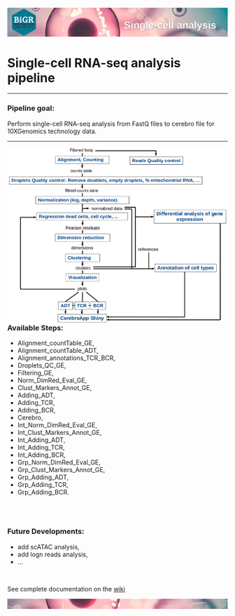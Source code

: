 <p align="center">
  <img src="https://github.com/gustaveroussy/single-cell/blob/master/images/wiki_header.png" title="wiki_header">
</p>


# Single-cell RNA-seq analysis pipeline
---
### Pipeline goal:  
Perform single-cell RNA-seq analysis from FastQ files to cerebro file for 10XGenomics technology data.

---
<img src="https://github.com/gustaveroussy/single-cell/blob/master/images/individual_analysis_pipeline.png" width="510" title="individual_analysis_pipeline" align="right" />

### Available Steps:
* Alignment_countTable_GE,
* Alignment_countTable_ADT,
* Alignment_annotations_TCR_BCR,
* Droplets_QC_GE,
* Filtering_GE,
* Norm_DimRed_Eval_GE,
* Clust_Markers_Annot_GE,
* Adding_ADT,
* Adding_TCR,
* Adding_BCR,
* Cerebro,
* Int_Norm_DimRed_Eval_GE,
* Int_Clust_Markers_Annot_GE,
* Int_Adding_ADT,
* Int_Adding_TCR,
* Int_Adding_BCR,
* Grp_Norm_DimRed_Eval_GE,
* Grp_Clust_Markers_Annot_GE,
* Grp_Adding_ADT,
* Grp_Adding_TCR,
* Grp_Adding_BCR.
<br>
<br>

### Future Developments:
* add scATAC analysis,
* add logn reads analysis,
* ...

<br>

See complete documentation on the [wiki](https://github.com/gustaveroussy/single-cell/wiki)

<p align="center">
  <img src="https://github.com/gustaveroussy/single-cell/blob/master/images/wiki_footer.jpg" title="wiki_footer">
</p>
